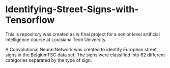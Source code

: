 # Identifying-Street-Signs-with-Tensorflow
This is repository was created as w final project for a senior level artificial intelligence course at Louisiana Tech University.

A Convolutional Neural Network was created to identify European street signs in the BelgiumTSC data set. The signs were classified into 62 different categories separated by the type of sign.